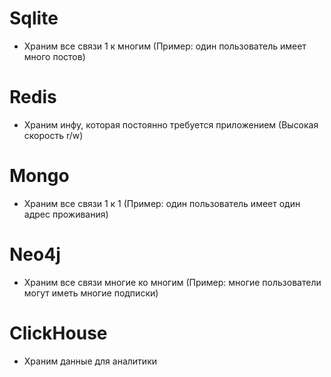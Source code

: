 # Sqlite

- Храним все связи 1 к многим (Пример: один пользователь имеет много постов)

# Redis

- Храним инфу, которая постоянно требуется приложением (Высокая скорость r/w)

# Mongo

- Храним все связи 1 к 1 (Пример: один пользователь имеет один адрес проживания)

# Neo4j

- Храним все связи многие ко многим (Пример: многие пользователи могут иметь многие подписки)

# ClickHouse

- Храним данные для аналитики 